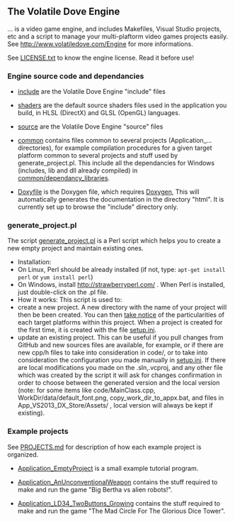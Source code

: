 
## The Volatile Dove Engine 

... is a video game engine, and includes Makefiles, Visual Studio projects, etc and a script to manage your multi-plaftorm video games projects easily. See http://www.volatiledove.com/Engine for more informations.

See [LICENSE.txt](./LICENSE.txt) to know the engine license. Read it before use!

### Engine source code and dependancies
   
 * [include](./include) are the Volatile Dove Engine "include" files

 * [shaders](./shaders) are the default source shaders files used in the application
   you build, in HLSL (DirectX) and GLSL (OpenGL) languages.

 * [source](./source) are the Volatile Dove Engine "source" files
 
 * [common](./common) contains files common to several projects (Application_... directories), 
   for example compilation procedures for a given target platform common to several projects
   and stuff used by generate_project.pl. This include all the dependancies for Windows (includes, lib and dll already compiled) in [common/dependancy_libraries](./common/dependancy_libraries).


 * [Doxyfile](./Doxyfile) is the Doxygen file, which requires 
  [Doxygen](http://www.stack.nl/~dimitri/doxygen/),
  This will automatically generates the documentation in the directory "html".
  It is currently set up to browse the "include" directory only.

### generate_project.pl

The script [generate_project.pl](./generate_project.pl) is a Perl script which helps you to create a new empty project and maintain existing ones.
 * Installation:
  * On Linux, Perl should be already installed (if not, type: `apt-get install perl` or `yum install perl`)
  * On Windows, install http://strawberryperl.com/ . When Perl is installed, just double-click on the .pl file.
 * How it works: This script is used to:
  * create a new project. A new directory with the name of your project will then be been created. You can then [take notice](./PROJECTS.md) of the particularities of each target platforms within this project. When a project is created for the first time, it is created with the file [setup.ini](./PROJECTS.md#setupini).
  * update an existing project. This can be useful if you pull changes from GitHub and new sources files are available, for example, or if there are new cpp/h files to take into consideration in code/, or to take into consideration the configuration you made manually in [setup.ini](./PROJECTS.md#setupini). If there are local modifications you made on the .sln,.vcproj, and any other file which was created by the script it will ask for changes confirmation in order to choose between the generated version and the local version (note: for some items like code/MainClass.cpp, WorkDir/data/default_font.png, copy_work_dir_to_appx.bat, and files in App_VS2013_DX_Store/Assets/ , local version will always be kept if existing).

### Example projects

See [PROJECTS.md](./PROJECTS.md) for description of how each example project is organized.

 * [Application_EmptyProject](./Application_EmptyProject) is a small example tutorial program.

 * [Application_AnUnconventionalWeapon](./Application_AnUnconventionalWeapon) contains the stuff 
   required to make and run the game "Big Bertha vs alien robots!". 

 * [Application_LD34_TwoButtons_Growing](./Application_LD34_TwoButtons_Growing) contains the stuff 
   required to make and run the game "The Mad Circle For The Glorious Dice Tower". 
